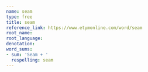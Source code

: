 ```yaml
---
name: seam
type: free
title: seam
reference_link: https://www.etymonline.com/word/seam
root_name: 
root_language: 
denotation: 
word_sums:
- sum: 'Seam + '
  respelling: seam
---
```


